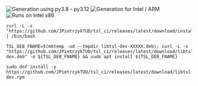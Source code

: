![Generation using py3.8 - py3.12](https://github.com/JPietrzykTUD/tsl_ci/actions/workflows/validate-tsl.yml/badge.svg)
![Generation for Intel / ARM](https://github.com/JPietrzykTUD/tsl_ci/actions/workflows/generate-tsl.yml/badge.svg?branch=main)
![Runs on Intel x86](https://github.com/JPietrzykTUD/tsl_ci/actions/workflows/build-and-test-x86.yml/badge.svg?branch=main)


```console
curl -L -s "https://github.com/JPietrzykTUD/tsl_ci/releases/latest/download/install_tsl.sh" | /bin/bash
```

```console
TSL_DEB_FNAME=$(mktemp -ud --tmpdir libtsl-dev-XXXXX.deb); curl -L -s "https://github.com/JPietrzykTUD/tsl_ci/releases/latest/download/libtsl-dev.deb" -o ${TSL_DEB_FNAME} && sudo apt install ${TSL_DEB_FNAME}
```

```console
sudo dnf install -y https://github.com/JPietrzykTUD/tsl_ci/releases/latest/download/libtsl-dev.rpm
```